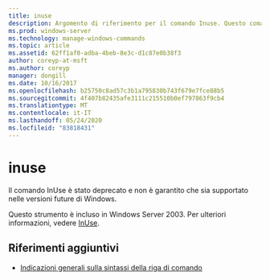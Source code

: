 ```yaml
---
title: inuse
description: Argomento di riferimento per il comando Inuse. Questo comando è stato deprecato e non è garantito che sia supportato nelle versioni future di Windows.
ms.prod: windows-server
ms.technology: manage-windows-commands
ms.topic: article
ms.assetid: 62ff1af0-adba-4beb-8e3c-d1c87e0b38f3
author: coreyp-at-msft
ms.author: coreyp
manager: dongill
ms.date: 10/16/2017
ms.openlocfilehash: b25750c8ad57c3b1a795830b743f679e7fce88b5
ms.sourcegitcommit: 4f407b82435afe3111c215510b0ef797863f9cb4
ms.translationtype: MT
ms.contentlocale: it-IT
ms.lasthandoff: 05/24/2020
ms.locfileid: "83818431"
---
```

# <a name="inuse"></a>inuse

Il comando InUse è stato deprecato e non è garantito che sia supportato nelle versioni future di Windows.

Questo strumento è incluso in Windows Server 2003. Per ulteriori informazioni, vedere [InUse](https://docs.microsoft.com/previous-versions/orphan-topics/ws.10/dd996699(v=ws.10)).

## <a name="additional-references"></a>Riferimenti aggiuntivi

- [Indicazioni generali sulla sintassi della riga di comando](command-line-syntax-key.md)
